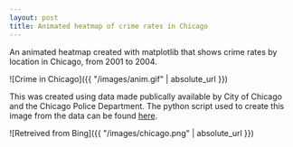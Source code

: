 ```yaml
---
layout: post
title: Animated heatmap of crime rates in Chicago
---
```


An animated heatmap created with matplotlib that shows crime rates by location in Chicago, from 2001 to 2004. 

![Crime in Chicago]({{ "/images/anim.gif" | absolute_url }})    

This was created using data made publically available by City of Chicago and the Chicago Police Department. The python script used to create this image from the data can be found [here](https://www.kaggle.com/lane203j/animated-heat-map-of-crime-in-chicago-2001-2004).

![Retreived from Bing]({{ "/images/chicago.png" | absolute_url }})
